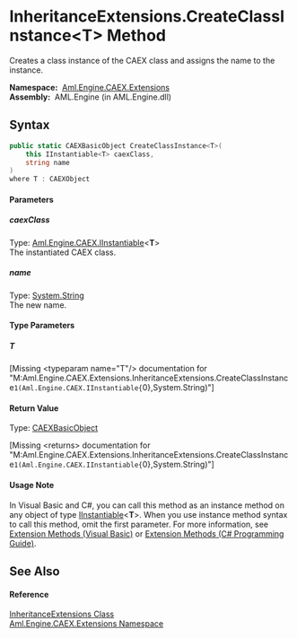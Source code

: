 InheritanceExtensions.CreateClassInstance&lt;T> Method
======================================================
Creates a class instance of the CAEX class and assigns the name to the instance.

  **Namespace:**  [Aml.Engine.CAEX.Extensions][1]  
  **Assembly:**  AML.Engine (in AML.Engine.dll)

Syntax
------

```csharp
public static CAEXBasicObject CreateClassInstance<T>(
	this IInstantiable<T> caexClass,
	string name
)
where T : CAEXObject

```

#### Parameters

##### *caexClass*
Type: [Aml.Engine.CAEX.IInstantiable][2]&lt;**T**>  
The instantiated CAEX class.

##### *name*
Type: [System.String][3]  
The new name.

#### Type Parameters

##### *T*

[Missing &lt;typeparam name="T"/> documentation for "M:Aml.Engine.CAEX.Extensions.InheritanceExtensions.CreateClassInstance``1(Aml.Engine.CAEX.IInstantiable{``0},System.String)"]


#### Return Value
Type: [CAEXBasicObject][4]  

[Missing &lt;returns> documentation for "M:Aml.Engine.CAEX.Extensions.InheritanceExtensions.CreateClassInstance``1(Aml.Engine.CAEX.IInstantiable{``0},System.String)"]

#### Usage Note
In Visual Basic and C#, you can call this method as an instance method on any object of type [IInstantiable][2]&lt;**T**>. When you use instance method syntax to call this method, omit the first parameter. For more information, see [Extension Methods (Visual Basic)][5] or [Extension Methods (C# Programming Guide)][6].

See Also
--------

#### Reference
[InheritanceExtensions Class][7]  
[Aml.Engine.CAEX.Extensions Namespace][1]  

[1]: ../README.md
[2]: ../../Aml.Engine.CAEX/IInstantiable_1/README.md
[3]: https://docs.microsoft.com/dotnet/api/system.string
[4]: ../../Aml.Engine.CAEX/CAEXBasicObject/README.md
[5]: https://docs.microsoft.com/dotnet/visual-basic/programming-guide/language-features/procedures/extension-methods
[6]: https://docs.microsoft.com/dotnet/csharp/programming-guide/classes-and-structs/extension-methods
[7]: README.md
[8]: https://www.automationml.org
[9]: ../../icons/logoShade.png